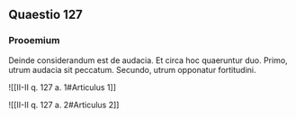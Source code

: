 ## Quaestio 127

### Prooemium

Deinde considerandum est de audacia. Et circa hoc quaeruntur duo. Primo, utrum audacia sit peccatum. Secundo, utrum opponatur fortitudini.

![[II-II q. 127 a. 1#Articulus 1]]

![[II-II q. 127 a. 2#Articulus 2]]

